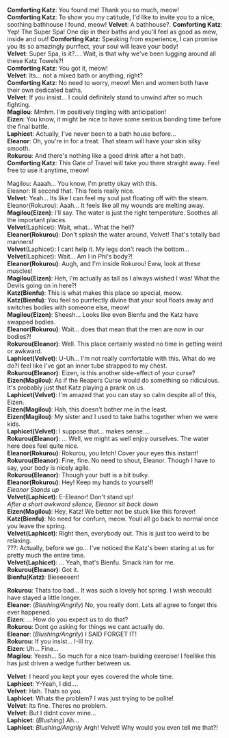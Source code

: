 **Comforting Katz**: You found me! Thank you so much, meow!  
**Comforting Katz**: To show you my catitude, I'd like to invite you to a nice, soothing bathhouse I found, meow!
**Velvet**:          A bathhouse?. 
**Comforting Katz**: Yep! The Super Spa! One dip in their baths and you'll feel as good as mew, inside and out! 
**Comforting Katz**: Speaking from experience, I can promise you its so amazingly purrfect, your soul will leave your body!  
**Velvet**:          Super Spa, is it?.... Wait, is that why we've been lugging around all these Katz Towels?!  
**Comforting Katz**: You got it, meow!  
**Velvet**:          Its... not a mixed bath or anything, right?  
**Comforting Katz**: No need to worry, meow! Men and women both have their own dedicated baths.  
**Velvet**:          If you insist... I could definitely stand to unwind after so much fighting.  
**Magilou**:         Mmhm. I'm positively tingling with anticipation!  
**Eizen**:           You know, it might be nice to have some serious bonding time before the final battle.  
**Laphicet**:        Actually, I've never been to a bath house before...  
**Eleanor**:         Oh, you're in for a treat. That steam will have your skin silky smooth.  
**Rokurou**:         And there's nothing like a good drink after a hot bath.  
**Comforting Katz**: This Gate of Travel will take you there straight away. Feel free to use it anytime, meow!  

Magilou:              Aaaah... You know, I'm pretty okay with this.  
Eleanor:              Ill second that. This feels really nice.  
**Velvet**:           Yeah... Its like I can feel my soul just floating off with the steam.  
Eleanor(Rokurou):     Aaah... It feels like all my wounds are melting away.  
**Magilou(Eizen)**:   I'll say. The water is just the right temperature. Soothes all the important places.  
**Velvet**(Laphicet): Wait, what... What the hell?  
**Eleanor(Rokurou)**: Don't splash the water around, Velvet! That's totally bad manners!  
**Velvet**(Laphicet): I cant help it. My legs don't reach the bottom...  
**Velvet**(Laphicet): Wait... Am I in Phi's body?!  
**Eleanor(Rokurou)**: Augh, and I'm inside Rokurou! Eww, look at these muscles!  
**Magilou(Eizen)**:   Heh, I'm actually as tall as I always wished I was! What the Devils going on in here?!  
**Katz(Bienfu)**:     This is what makes this place so special, meow.  
**Katz(Bienfu)**:     You feel so purrfectly divine that your soul floats away and switches bodies with someone else, meow!  
**Magilou(Eizen)**:   Sheesh... Looks like even Bienfu and the Katz have swapped bodies.  
**Eleanor(Rokurou)**: Wait... does that mean that the men are now in our bodies?!  
**Rokurou(Eleanor)**: Well. This place certainly wasted no time in getting weird or awkward.  
**Laphicet(Velvet)**: U-Uh... I'm not really comfortable with this. What do we do?I feel like I've got an inner tube strapped to my chest.  
**Rokurou(Eleanor)**: Eizen, is this another side-effect of your curse?  
**Eizen(Magilou)**:   As if the Reapers Curse would do something so ridiculous. It's probably just that Katz playing a prank on us.  
**Laphicet(Velvet)**: I'm amazed that you can stay so calm despite all of this, Eizen.  
**Eizen(Magilou)**:   Hah, this doesn't bother me in the least.  
**Eizen(Magilou)**:   My sister and I used to take baths together when we were kids.  
**Laphicet(Velvet)**: I suppose that... makes sense....  
**Rokurou(Eleanor)**: ...  Well, we might as well enjoy ourselves. The water here does feel quite nice.  
**Eleanor(Rokurou)**: Rokurou, you letch! Cover your eyes this instant!  
**Rokurou(Eleanor)**: Fine, fine. No need to shout, Eleanor. Though I have to say, your body is nicely agile.  
**Rokurou(Eleanor)**: Though your butt is a bit bulky.  
**Eleanor(Rokurou)**: Hey! Keep my hands to yourself!  
*Eleanor Stands up*  
**Velvet(Laphicet)**: E-Eleanor! Don't stand up!  
*After a short awkward silence, Eleanor sit back down*  
**Eizen(Magilou)**:   Hey, Katz! We better not be stuck like this forever!  
**Katz(Bienfu)**:     No need for confurn, meow. Youll all go back to normal once you leave the spring.  
**Velvet(Laphicet)**: Right then, everybody out. This is just too weird to be relaxing.  
???:                  Actually, before we go... I've noticed the Katz's been staring at us for pretty much the entire time.  
**Velvet(Laphicet)**: ...  Yeah, that's Bienfu. Smack him for me.  
**Rokurou(Eleanor)**: Got it.  
**Bienfu(Katz)**:     Bieeeeeen!  

**Rokurou**: Thats too bad... It was such a lovely hot spring. I wish wecould have stayed a little longer.  
**Eleanor**: (*Blushing/Angrily*) No, you really dont. Lets all agree to forget this ever happened.  
**Eizen**:   ... How do you expect us to do that?  
**Rokurou**: Dont go asking for things we cant actually do.  
**Eleanor**: (*Blushing/Angrily*) I SAID FORGET IT!  
**Rokurou**: If you insist... I-Ill try.  
**Eizen**:   Uh... Fine...  
**Magilou**: Yeesh... So much for a nice team-building exercise! I feellike this has just driven a wedge further between us.  

**Velvet**: I heard you kept your eyes covered the whole time.  
**Laphicet**: Y-Yeah, I did....  
**Velvet**: Hah. Thats so you.  
**Laphicet**: Whats the problem? I was just trying to be polite!  
**Velvet**: Its fine. Theres no problem.  
**Velvet**: But I didnt cover mine...  
**Laphicet**: (*Blushing*) Ah...  
**Laphicet**: *Blushing/Angrily* Argh! Velvet! Why would you even tell me that?!  

